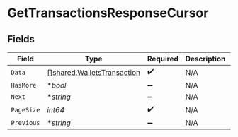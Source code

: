 # GetTransactionsResponseCursor


## Fields

| Field                                                                    | Type                                                                     | Required                                                                 | Description                                                              | Example                                                                  |
| ------------------------------------------------------------------------ | ------------------------------------------------------------------------ | ------------------------------------------------------------------------ | ------------------------------------------------------------------------ | ------------------------------------------------------------------------ |
| `Data`                                                                   | [][shared.WalletsTransaction](../../models/shared/walletstransaction.md) | :heavy_check_mark:                                                       | N/A                                                                      |                                                                          |
| `HasMore`                                                                | **bool*                                                                  | :heavy_minus_sign:                                                       | N/A                                                                      | false                                                                    |
| `Next`                                                                   | **string*                                                                | :heavy_minus_sign:                                                       | N/A                                                                      |                                                                          |
| `PageSize`                                                               | *int64*                                                                  | :heavy_check_mark:                                                       | N/A                                                                      | 15                                                                       |
| `Previous`                                                               | **string*                                                                | :heavy_minus_sign:                                                       | N/A                                                                      | YXVsdCBhbmQgYSBtYXhpbXVtIG1heF9yZXN1bHRzLol=                             |